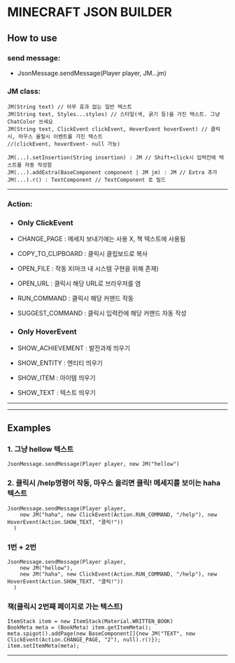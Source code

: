 # MINECRAFT JSON BUILDER

## How to use

### send message: 
-    JsonMessage.sendMessage(Player player, JM...jm)


### JM class:
```
JM(String text) // 아무 효과 없는 일반 텍스트
JM(String text, Styles...styles) // 스타일(색, 굵기 등)을 가진 텍스트. 그냥 ChatColor 쓰세요
JM(String text, ClickEvent clickEvent, HoverEvent hoverEvent) // 클릭시, 마우스 올릴시 이벤트를 가진 텍스트
//(clickEvent, hoverEvent- null 가능)

JM(...).setInsertion(String insertion) : JM // Shift+click시 입력칸에 텍스트를 자동 작성함
JM(...).addExtra(BaseComponent component | JM jm) : JM // Extra 추가
JM(...).r() : TextComponent // TextComponent 로 빌드
```

---
### Action:

* ### Only ClickEvent
* CHANGE_PAGE : 메세지 보내기에는 사용 X, 책 텍스트에 사용됨
* COPY_TO_CLIPBOARD : 클릭시 클립보드로 복사
* OPEN_FILE : 작동 X(마크 내 시스템 구현을 위해 존재)
* OPEN_URL : 클릭시 해당 URL로 브라우저를 염
* RUN_COMMAND : 클릭시 해당 커맨드 작동
* SUGGEST_COMMAND : 클릭시 입력칸에 해당 커맨드 자동 작성

* ### Only HoverEvent
* SHOW_ACHIEVEMENT : 발전과제 띄우기
* SHOW_ENTITY : 엔티티 띄우기
* SHOW_ITEM : 아이템 띄우기
* SHOW_TEXT : 텍스트 띄우기
---

---
## Examples

### 1. 그냥 hellow 텍스트
```
JsonMessage.sendMessage(Player player, new JM("hellow")
```
### 2. 클릭시 /help명령어 작동, 마우스 올리면 클릭! 메세지를 보이는 haha 텍스트
```
JsonMessage.sendMessage(Player player,
    new JM("haha", new ClickEvent(Action.RUN_COMMAND, "/help"), new HoverEvent(Action.SHOW_TEXT, "클릭!"))
  )
```
### 1번 + 2번
```
JsonMessage.sendMessage(Player player,
    new JM("hellow"),
    new JM("haha", new ClickEvent(Action.RUN_COMMAND, "/help"), new HoverEvent(Action.SHOW_TEXT, "클릭!"))
  )
```
### 책(클릭시 2번째 페이지로 가는 텍스트)
```
ItemStack item = new ItemStack(Material.WRITTEN_BOOK)
BookMeta meta = (BookMeta) item.getItemMeta();
meta.spigot().addPage(new BaseComponent[]{new JM("TEXT", new ClickEvent(Action.CHANGE_PAGE, "2"), null).r()});
item.setItemMeta(meta);
```
---